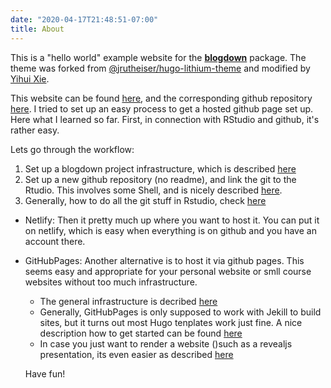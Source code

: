 ```yaml
---
date: "2020-04-17T21:48:51-07:00"
title: About
---
```


This is a "hello world" example website for the [**blogdown**](https://github.com/rstudio/blogdown) package. The theme was forked from [@jrutheiser/hugo-lithium-theme](https://github.com/jrutheiser/hugo-lithium-theme) and modified by [Yihui Xie](https://github.com/yihui/hugo-lithium).

This website can be found [here](https://daniels-test-website.netlify.app/), and the corresponding github repository [here](https://github.com/daniel-hain/teaching_website_test/tree/master/content/post). I tried to set up an easy process to get a hosted github page set up. Here what I learned so far. First, in connection with RStudio and github, it's rather easy.

Lets go through the workflow:

1. Set up a blogdown project infrastructure, which is described [here](https://bookdown.org/yihui/blogdown/)
2. Set up a new github repository (no readme), and link the git to the Rtudio. This involves some Shell, and is nicely described [here](https://jennybc.github.io/2014-05-12-ubc/ubc-r/session2.4_github.html).
3. Generally, how to do all the git stuff in Rstudio, check [here](https://aberdeenstudygroup.github.io/studyGroup/lessons/SG-T1-GitHubVersionControl/VersionControl/)


* Netlify: Then it pretty much up where you want to host it. You can put it on netlify, which is easy when everything is on github and you have an account there.

* GitHubPages: Another alternative is to host it via github pages. This seems easy and appropriate for your personal website or smll course websites without too much infrastructure.
  * The general infrastructure is decribed [here](https://bookdown.org/yihui/blogdown/github-pages.html)
  * Generally, GitHubPages is only supposed to work with Jekill to build sites, but it turns out most Hugo tenplates work just fine. A nice description how to get started can be found [here](https://www.r-bloggers.com/starting-a-rmarkdown-blog-with-bookdown-hugo-github/)
  * In case you just want to render a website ()such as a revealjs presentation, its even easier as described [here](https://annaken.github.io/hosting-revealjs-presentation-github-pages/)
  
  Have fun!









